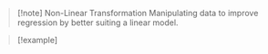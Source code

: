>[!note] Non-Linear Transformation
>Manipulating data to improve regression by better suiting a linear model.

>[!example] 